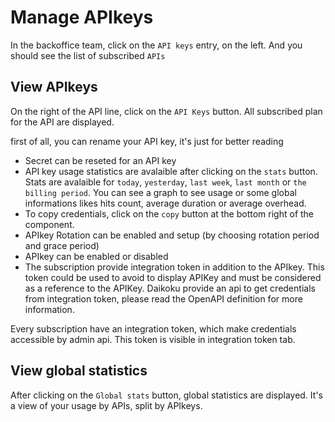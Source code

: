 # Manage APIkeys
In the backoffice team, click on the `API keys` entry, on the left.
And you should see the list of subscribed `APIs`

## View APIkeys
On the right of the API line, click on the `API Keys` button.
All subscribed plan for the API are displayed.

first of all, you can rename your API key, it's just for better reading

 - Secret can be reseted for an API key
 - API key usage statistics are avalaible after clicking on the `stats` button.
Stats are avalaible for `today`, `yesterday`, `last week`, `last month` or `the billing period`.
You can see a graph to see usage or some global informations likes hits count, average duration or average overhead.
 - To copy credentials, click on the `copy` button at the bottom right of the component.
 - APIkey Rotation can be enabled and setup (by choosing rotation period and grace period)
 - APIkey can be enabled or disabled
 - The subscription provide integration token in addition to the APIkey. This token could be used to avoid to display APIKey and must be considered as a reference to the APIKey. Daikoku provide an api to get credentials from integration token, please read the OpenAPI definition for more information.
 
Every subscription have an integration token, which make credentials accessible by admin api. This token is visible in integration token tab.

## View global statistics
After clicking on the `Global stats` button, global statistics are displayed.
It's a view of your usage by APIs, split by APIkeys.
